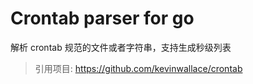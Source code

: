 Crontab parser for go
============

解析 crontab 规范的文件或者字符串，支持生成秒级列表

> 引用项目: https://github.com/kevinwallace/crontab